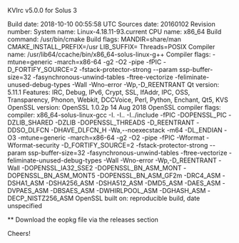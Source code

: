 KVIrc v5.0.0 for Solus 3

Build date: 2018-10-10 00:55:58 UTC
Sources date: 20160102
Revision number: 
System name: Linux-4.18.11-93.current
CPU name: x86_64
Build command: /usr/bin/cmake
Build flags: 
   MANDIR=share/man
   CMAKE_INSTALL_PREFIX=/usr
   LIB_SUFFIX=
   Threads=POSIX
Compiler name: /usr/lib64/ccache/bin/x86_64-solus-linux-g++
Compiler flags: -mtune=generic -march=x86-64 -g2 -O2 -pipe -fPIC -D_FORTIFY_SOURCE=2 -fstack-protector-strong --param ssp-buffer-size=32 -fasynchronous-unwind-tables -ftree-vectorize -feliminate-unused-debug-types -Wall -Wno-error -Wp,-D_REENTRANT
Qt version: 5.11.1
Features: IRC, Debug, IPv6, Crypt, SSL, IfAddr, IPC, OSS, Transparency, Phonon, Webkit, DCCVoice, Perl, Python, Enchant, Qt5, KVS
OpenSSL version: OpenSSL 1.0.2p 14 Aug 2018
OpenSSL compiler flags: compiler: x86_64-solus-linux-gcc -I. -I.. -I../include -fPIC -DOPENSSL_PIC -DZLIB_SHARED -DZLIB -DOPENSSL_THREADS -D_REENTRANT -DDSO_DLFCN -DHAVE_DLFCN_H -Wa,--noexecstack -m64 -DL_ENDIAN -O3 -mtune=generic -march=x86-64 -g2 -O2 -pipe -fPIC -Wformat -Wformat-security -D_FORTIFY_SOURCE=2 -fstack-protector-strong --param ssp-buffer-size=32 -fasynchronous-unwind-tables -ftree-vectorize -feliminate-unused-debug-types -Wall -Wno-error -Wp,-D_REENTRANT -Wall -DOPENSSL_IA32_SSE2 -DOPENSSL_BN_ASM_MONT -DOPENSSL_BN_ASM_MONT5 -DOPENSSL_BN_ASM_GF2m -DRC4_ASM -DSHA1_ASM -DSHA256_ASM -DSHA512_ASM -DMD5_ASM -DAES_ASM -DVPAES_ASM -DBSAES_ASM -DWHIRLPOOL_ASM -DGHASH_ASM -DECP_NISTZ256_ASM
OpenSSL built on: reproducible build, date unspecified


** Download the eopkg file via the releases section

Cheers!
